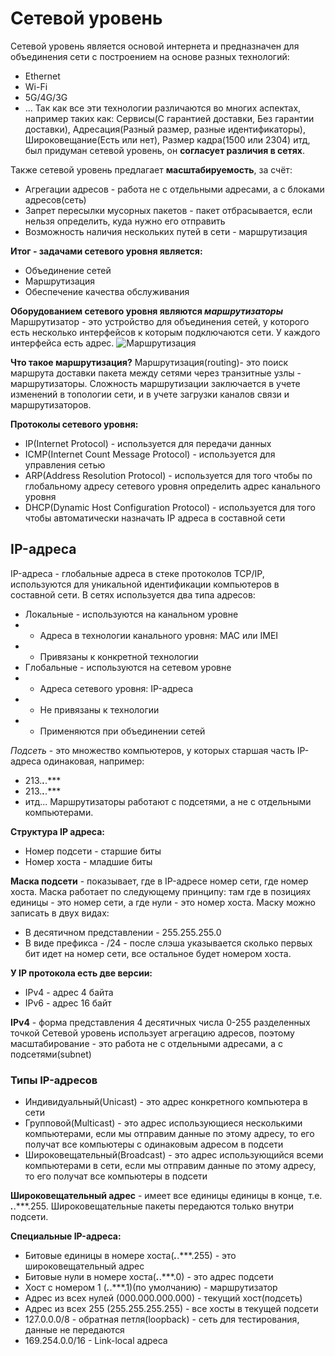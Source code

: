 
# Сетевой уровень
Сетевой уровень является основой интернета и предназначен для объединения сети с построением на основе разных технологий:
+ Ethernet
+ Wi-Fi
+ 5G/4G/3G
+ ...
Так как все эти технологии различаются во многих аспектах, например таких как: Сервисы(С гарантией доставки, Без гарантии доставки), Адресация(Разный размер, разные идентификаторы), Широковещание(Есть или нет),  Размер кадра(1500 или 2304) итд, был придуман сетевой уровень, он **согласует различия в сетях**.

Также сетевой уровень предлагает **масштабируемость**, за счёт:
+ Агрегации адресов - работа не с отдельными адресами, а с блоками адресов(сеть)
+ Запрет пересылки мусорных пакетов - пакет отбрасывается, если нельзя определить, куда нужно его отправить
+ Возможность наличия нескольких путей в сети - маршрутизация

**Итог - задачами сетевого уровня является:**
+ Объединение сетей
+ Маршрутизация
+ Обеспечение качества обслуживания

**Оборудованием сетевого уровня являются _маршрутизаторы_**
Маршрутизатор - это устройство для объединения сетей, у которого есть несколько интерфейсов к которым подключаются сети. У каждого интерфейса есть адрес.
![Маршрутизация](https://zvondozvon.ru/wp-content/uploads/2020/02/variant-deistv-mars.jpg)

**Что такое маршрутизация?**
Маршрутизация(routing)- это поиск маршрута доставки пакета между сетями через транзитные узлы - маршрутизаторы. Сложность маршрутизации заключается в учете изменений в топологии сети, и в учете загрузки каналов связи и маршрутизаторов.

**Протоколы сетевого уровня:**
+ IP(Internet Protocol) - используется для передачи данных  
+ ICMP(Internet Count Message Protocol) - используется для управления сетью
+ ARP(Address Resolution Protocol) - используется для того чтобы по глобальному адресу сетевого уровня определить адрес канального уровня
+ DHCP(Dynamic Host Configuration Protocol) - используется для того чтобы автоматически назначать IP адреса в составной сети

## IP-адреса
IP-адреса - глобальные адреса в стеке протоколов TCP/IP, используются для уникальной идентификации компьютеров в составной сети.
В сетях используется два типа адресов: 
+ Локальные - используются на канальном уровне
+ + Адреса в технологии канального уровня: MAC или IMEI
+ + Привязаны к конкретной технологии
+ Глобальные - используются на сетевом уровне 
+ + Адреса сетевого уровня: IP-адреса
+ + Не привязаны к технологии
+ + Применяются при объединении сетей 

_Подсеть_ - это множество компьютеров, у которых старшая часть IP-адреса одинаковая, например:
+ 213.***.***.***
+ 213.***.***.***
+ итд...
Маршрутизаторы работают с подсетями, а не с отдельными компьютерами.

**Структура IP адреса:**
+ Номер подсети - старшие биты
+ Номер хоста - младшие биты

**Маска подсети** - показывает, где в IP-адресе номер сети, где номер хоста. Маска работает по следующему принципу: там где в позициях единицы - это номер сети, а где нули - это номер хоста. Маску можно записать в двух видах:
+ В десятичном представлении - 255.255.255.0
+ В виде префикса - /24 - после слэша указывается сколько первых бит идет на номер сети, все остальное будет номером хоста. 

**У IP протокола есть две версии:**
+ IPv4 - адрес 4 байта
+ IPv6 - адрес 16 байт 

**IPv4** - форма представления 4 десятичных числа 0-255 разделенных точкой
Сетевой уровень использует агрегацию адресов, поэтому масштабирование - это работа не с отдельными адресами, а с подсетями(subnet)

### Типы IP-адресов
+ Индивидуальный(Unicast) - это адрес конкретного компьютера в сети
+ Групповой(Multicast) - это адрес использующиеся несколькими компьютерами, если мы отправим данные по этому адресу, то его получат все компьютеры с одинаковым адресом в подсети
+ Широковещательный(Broadcast) - это адрес использующийся всеми компьютерами в сети, если мы отправим данные по этому адресу, то его получат все компьютеры в подсети

**Широковещательный адрес** - имеет все единицы единицы в конце, т.е. ***.***.***.255. Широковещательные пакеты передаются только внутри подсети. 

**Специальные IP-адреса:**
+ Битовые единицы в номере хоста(***.***.***.255) - это широковещательный адрес
+ Битовые нули в номере хоста(***.***.***.0) - это адрес подсети
+ Хост с номером 1 (***.***.***.1)(по умолчанию) - маршрутизатор
+ Адрес из всех нулей (000.000.000.000) - текущий хост(подсеть)
+ Адрес из всех 255 (255.255.255.255) - все хосты в текущей подсети
+ 127.0.0.0/8 - обратная петля(loopback) - сеть для тестирования, данные не передаются
+ 169.254.0.0/16 - Link-local адреса
